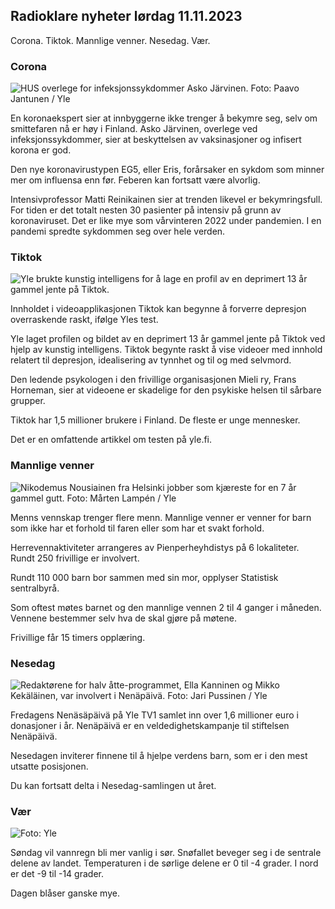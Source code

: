 ## Radioklare nyheter lørdag 11.11.2023

Corona. Tiktok. Mannlige venner. Nesedag. Vær.

### Corona

![HUS overlege for infeksjonssykdommer Asko Järvinen. Foto: Paavo Jantunen / Yle](https://images.cdn.yle.fi/image/upload/c_crop,h_3027,w_5382,x_0,y_311/ar_1.7777777777777777,c_fill,g_faces,h_670,.0/wdpr.q_auto:eco/f_auto/fl_lossy/v1699692578/39-1199235654f3bb0eba14)

En koronaekspert sier at innbyggerne ikke trenger å bekymre seg, selv om smittefaren nå er høy i Finland. Asko Järvinen, overlege ved infeksjonssykdommer, sier at beskyttelsen av vaksinasjoner og infisert korona er god.

Den nye koronavirustypen EG5, eller Eris, forårsaker en sykdom som minner mer om influensa enn før. Feberen kan fortsatt være alvorlig.

Intensivprofessor Matti Reinikainen sier at trenden likevel er bekymringsfull. For tiden er det totalt nesten 30 pasienter på intensiv på grunn av koronaviruset. Det er like mye som vårvinteren 2022 under pandemien. I en pandemi spredte sykdommen seg over hele verden.

### Tiktok

![Yle brukte kunstig intelligens for å lage en profil av en deprimert 13 år gammel jente på Tiktok. ](https:fl_lossy/v1697625813/39-1187987652fb3e8a7ce7)

Innholdet i videoapplikasjonen Tiktok kan begynne å forverre depresjon overraskende raskt, ifølge Yles test.

Yle laget profilen og bildet av en deprimert 13 år gammel jente på Tiktok ved hjelp av kunstig intelligens. Tiktok begynte raskt å vise videoer med innhold relatert til depresjon, idealisering av tynnhet og til og med selvmord.

Den ledende psykologen i den frivillige organisasjonen Mieli ry, Frans Horneman, sier at videoene er skadelige for den psykiske helsen til sårbare grupper.

Tiktok har 1,5 millioner brukere i Finland. De fleste er unge mennesker.

Det er en omfattende artikkel om testen på yle.fi.

### Mannlige venner

![Nikodemus Nousiainen fra Helsinki jobber som kjæreste for en 7 år gammel gutt. Foto: Mårten Lampén / Yle](https://images.cdn.yle.fi/image/upload/c_crop,h_2250,w_4000,x_0,y_150/ar_1.7777777777777777,c_fill,g_faces,h_6275,0dpr/wdpr.q_auto:eco/f_auto/fl_lossy/v1699361417/39-1197061654a30293868a)

Menns vennskap trenger flere menn. Mannlige venner er venner for barn som ikke har et forhold til faren eller som har et svakt forhold.

Herrevennaktiviteter arrangeres av Pienperheyhdistys på 6 lokaliteter. Rundt 250 frivillige er involvert.

Rundt 110 000 barn bor sammen med sin mor, opplyser Statistisk sentralbyrå.

Som oftest møtes barnet og den mannlige vennen 2 til 4 ganger i måneden. Vennene bestemmer selv hva de skal gjøre på møtene.

Frivillige får 15 timers opplæring.

### Nesedag

![Redaktørene for halv åtte-programmet, Ella Kanninen og Mikko Kekäläinen, var involvert i Nenäpäivä. Foto: Jari Pussinen / Yle](https://images.cdn.yle.fi/image/upload/c_crop,h_3125,w_5557,x_0,y_126/ar_1.7777777777777777,c_fill,g_faces,h_670,.0dpr_670,.0q_auto:eco/f_auto/fl_lossy/v1699531130/39-1198130654cc7a81d6f6)

Fredagens Nenäsäpäivä på Yle TV1 samlet inn over 1,6 millioner euro i donasjoner i år. Nenäpäivä er en veldedighetskampanje til stiftelsen Nenäpäivä.

Nesedagen inviterer finnene til å hjelpe verdens barn, som er i den mest utsatte posisjonen.

Du kan fortsatt delta i Nesedag-samlingen ut året.

### Vær

![ Foto: Yle](https://images.cdn.yle.fi/image/upload/c_crop,h_1080,w_1919,x_0,y_0/ar_1.7777777777777777,c_fill,g_faces,h_675,w_pr_1200.0/pr_1200.:eco/f_auto/fl_lossy/v1699717391/39-1199335654fa0f0a84d5)

Søndag vil vannregn bli mer vanlig i sør. Snøfallet beveger seg i de sentrale delene av landet. Temperaturen i de sørlige delene er 0 til -4 grader. I nord er det -9 til -14 grader.

Dagen blåser ganske mye.